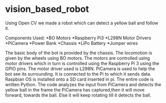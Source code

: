 # vision_based_robot
Using Open CV we made a robot which can detect a yellow ball and follow it.

Components Used:
*BO Motors
*Raspberry Pi3
*L298N Motor Drivers
*PiCamera
*Power Bank
*Chassis
*LiPo Battery
*Jumper wires

The basic body of the bot is provided by the chassis. 
The locomotion is given by the wheels using BO motors. 
The motors are controlled using motor drivers which in turn is controlled using the Raspberry Pi 3 using the GPIO pins.
The motor driver used is L298N. PiCamera is used to help the bot see its surrounding.
It is connected to the Pi to which it sends data. Raspbian OS is installed onto a SD card inserted in pi.
The entire code is written Python. The code analyzes the input from PiCamera and detects the yellow ball in the frame the PiCamera 
has captured,then it will move forward, towards the ball. Else it will keep rotating till it detects the ball.
